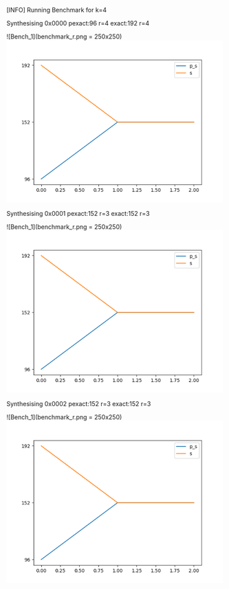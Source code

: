 [INFO] Running Benchmark for k=4

Synthesising 0x0000 pexact:96 r=4 exact:192 r=4

![Bench_1](benchmark_r.png  = 250x250) ![Bench_2](benchmark_s.png  )

Synthesising 0x0001 pexact:152 r=3 exact:152 r=3

![Bench_1](benchmark_r.png  = 250x250) ![Bench_2](benchmark_s.png  )

Synthesising 0x0002 pexact:152 r=3 exact:152 r=3

![Bench_1](benchmark_r.png  = 250x250) ![Bench_2](benchmark_s.png  )

